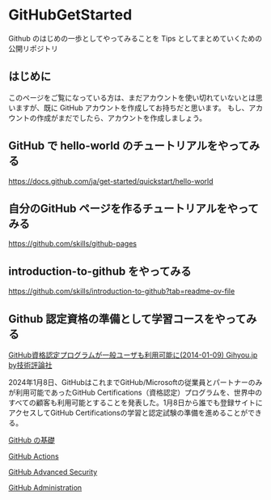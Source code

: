 # GitHubGetStarted
Github のはじめの一歩としてやってみることを Tips としてまとめていくための公開リポジトリ

## はじめに
このページをご覧になっている方は、まだアカウントを使い切れていないとは思いますが、既に GitHub アカウントを作成してお持ちだと思います。
もし、アカウントの作成がまだでしたら、アカウントを作成しましょう。

## GitHub で hello-world のチュートリアルをやってみる

https://docs.github.com/ja/get-started/quickstart/hello-world

## 自分のGitHub ページを作るチュートリアルをやってみる

https://github.com/skills/github-pages

## introduction-to-github をやってみる
https://github.com/skills/introduction-to-github?tab=readme-ov-file

## Github 認定資格の準備として学習コースをやってみる

[GitHub資格認定プログラムが一般ユーザも利用可能に(2014-01-09) Gihyou.jp by技術評論社](https://gihyo.jp/article/2024/01/github-certifications)

2024年1月8日、GitHubはこれまでGitHub/Microsoftの従業員とパートナーのみが利用可能であったGitHub Certifications（資格認定）プログラムを、世界中のすべての顧客も利用可能とすることを発表した。1月8日から誰でも登録サイトにアクセスしてGitHub Certificationsの学習と認定試験の準備を進めることができる。

[GitHub の基礎](https://learn.microsoft.com/ja-jp/collections/o1njfe825p602p)

[GitHub Actions](https://learn.microsoft.com/ja-jp/collections/n5p4a5z7keznp5)

[GitHub Advanced Security](https://learn.microsoft.com/ja-jp/collections/rqymc6yw8q5rey)

[GitHub Administration](https://learn.microsoft.com/ja-jp/collections/mom7u1gzjdxw03)
